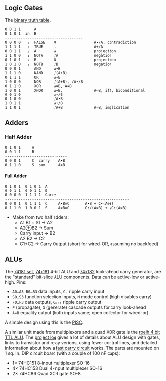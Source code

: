 Logic Gates
-----------

The [binary truth table][binop].

    0 0 1 1      A
    0 1 0 1  in  B
    -----------------------------------
    0 0 0 0   ₀  FALSE    0                 A∙/A, contradiction
    1 1 1 1   ₀  TRUE     1                 A+/A
    0 0 1 1   ₁  A        A                 projection
    1 1 0 0   ₁  NOTA     /A                negation
    0 1 0 1   ₁  B        B                 projection
    1 0 1 0   ₁  NOTB     /B                negation
    0 0 0 1      AND      A∙B
    1 1 1 0      NAND     /(A∙B)
    0 1 1 1      OR       A+B
    1 0 0 0      NOR      /(A+B), /A∙/B
    0 1 1 0      XOR      A⊕B, A≠B
    1 0 0 1      XNOR     A=B,              A⇔B, iff, biconditional
    0 0 1 0               A∙/B
    0 1 0 0               /A∙B
    1 0 1 1               A+/B
    1 1 0 1               /A+B              A⇒B, implication

Adders
------

### Half Adder

    0 1 0 1     A
    0 0 1 1     B
    ----------------------------
    0 0 0 1     C  carry    A∙B
    0 1 1 0     S  sum      A⊕B

#### Full Adder

    0 1 0 1  0 1 0 1  A
    0 0 1 1  0 0 1 1  B
    0 0 0 0  1 1 1 1  Carry
    --------------------------------------------------------
    0 0 0 1  0 1 1 1  C     A∙B⊕C       A∙B + C∙(A⊕B)
    0 1 1 0  1 0 0 1  S     A⊕B⊕C       C∙/(A⊕B) + /C∙(A⊕B)

* Make from two half adders:
  - A1∙B1 = S1 → A2
  - A2⊕B2 → Sum
  - Carry input → B2
  - A2∙B2 → C2
  - C1+C2 → Carry Output (short for wired-OR, assuming no backfeed)

ALUs
----

The [74181 set][74181],  [74x181] 4-bit ALU and [74x182] look-ahead carry
generator, are the "standard" bit-slice ALU components. Data can be
active-low or active-high. Pins:
- `A0…A3 B0…B3` data inputs, `Cₙ` ripple carry input
- `S0…S3` function selection inputs, `M` mode control (high disables carry)
- `F0…F3` data outputs, `Cₙ₊₄` ripple carry output
- `P` (propagate), `G` (generate) cascade outputs for carry look-ahead
- `A=B` equality output (both inputs same; open collector for wired-or)

A simple design using this is the [PISC].

A similar unit made from multiplexors and a quad XOR gate is the [roelh 4
bit TTL ALU]. The [project log][roelh log 1] gives a lot of details about
ALU design with gates, links to transistor and relay verions, using fewer
control lines, and detailed information about how a [fast carry
circuit][roelh log 2] works. The parts are mounted on 1 sq. in. DIP circuit
board (with a couple of 100 nF caps):
- 1× 74HC151 8-input multiplexer SO-16
- 4× 74HC153 Dual 4-input multiplexer SO-16
- 2× 74HC86  Quad XOR gate SO-8



<!-------------------------------------------------------------------->
[74181]: https://en.wikipedia.org/wiki/74181
[PISC]: https://www.bradrodriguez.com/papers/piscedu2.htm
[74x181]: http://www.ti.com/lit/gpn/sn54ls181
[74x182]: https://web.archive.org/web/20160418004301/http://www.ti.com/lit/ds/symlink/sn74s182.pdf
[binop]: https://en.wikipedia.org/wiki/Truth_table#Binary_operations
[roelh 4 bit TTL ALU]: https://hackaday.io/project/160506-4-bit-ttl-alu
[roelh log 1]: https://hackaday.io/project/160506-4-bit-ttl-alu/log/151031-the-multiplexer-is-the-heart-of-the-alu
[roelh log 2]: https://hackaday.io/project/160506-4-bit-ttl-alu/log/151032-the-fast-carry-circuit
